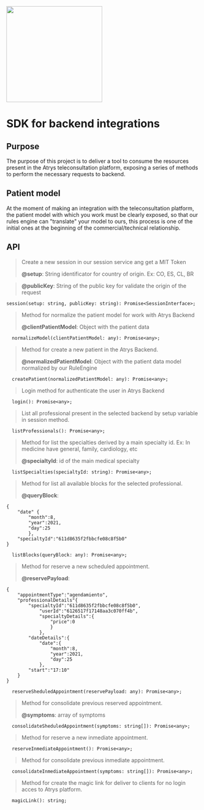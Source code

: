 [<img src="https://www.atryshealth.com/images/17241/default.jpg" width="250"/>](image.png)


# SDK for backend integrations

## Purpose
The purpose of this project is to deliver a tool to consume the resources present in the Atrys teleconsultation platform, exposing a series of methods to perform the necessary requests to backend.

## Patient model
At the moment of making an integration with the teleconsultation platform, the patient model with which you work must be clearly exposed, so that our rules engine can "translate" your model to ours, this process is one of the initial ones at the beginning of the commercial/technical relationship.


## API
> Create a new session in our session service ang get a MIT Token
>
>**@setup**: String identificator for country of origin. Ex: CO, ES, CL, BR

>**@publicKey**: String of the public key for validate the origin of the request

```
session(setup: string, publicKey: string): Promise<SessionInterface>;
```

> Method for normalize the patient model for work with Atrys Backend
> 
>**@clientPatientModel**: Object with the patient data

```
  normalizeModel(clientPatientModel: any): Promise<any>;
```
> Method for create a new patient in the Atrys Backend.
> 
>**@normalizedPatientModel**: Object with the patient data model normalized by our RuleEngine

```
  createPatient(normalizedPatientModel: any): Promise<any>;
```

>Login method for authenticate the user in Atrys Backend

```
  login(): Promise<any>;
```

>List all professional present in the selected backend by setup variable in session method.

```
  listProfessionals(): Promise<any>;
```

> Method for list the specialties derived by a main specialty id. Ex: In medicine have general, family, cardiology, etc
> 
>**@specialtyId**: id of the main medical specialty

```
  listSpecialties(specialtyId: string): Promise<any>;
```

> Method for list all available blocks for the selected professional.
> 
>**@queryBlock**:

```
{
	"date" {
		"month":8,
		"year":2021,
		"day":25
		},
	"specialtyId":"611d8635f2fbbcfe08c8f5b0"
}
```

```
  listBlocks(queryBlock: any): Promise<any>;
```

> Method for reserve a new scheduled appointment.
> 
>**@reservePayload**:

```
{
	"appointmentType":"agendamiento",
	"professionalDetails"{
		"specialtyId":"611d8635f2fbbcfe08c8f5b0",
			"userId":"6126517f17148aa3c070ff4b",
			"specialtyDetails":{
				"price":0
				}
			},
		"dateDetails":{
			"date":{
				"month":8,
				"year":2021,
				"day":25
			},
		"start":"17:10"
	}
}
```

```
  reserveSheduledAppointment(reservePayload: any): Promise<any>;
```

> Method for consolidate previous reserved appointment.
> 
>**@symptoms**: array of symptoms

```
  consolidateSheduledAppointment(symptoms: string[]): Promise<any>;
```

> Method for reserve a new inmediate appointment.

```
  reserveInmediateAppointment(): Promise<any>;
```

> Method for consolidate previous inmediate appointment.

```
  consolidateInmediateAppointment(symptoms: string[]): Promise<any>;
```

> Method for create the magic link for deliver to clients for no login acces to Atrys platform.

```
  magicLink(): string;
```
